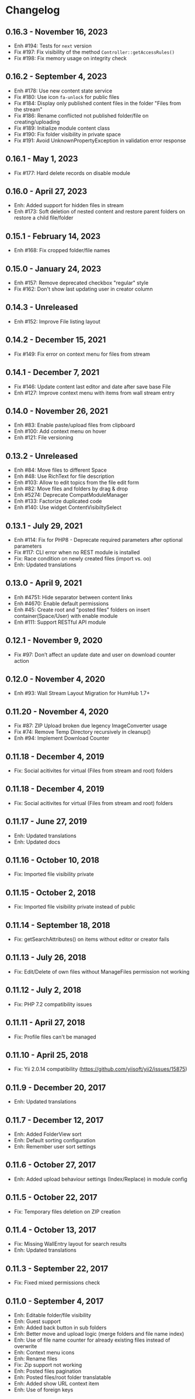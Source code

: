 Changelog
=========

0.16.3 - November 16, 2023
---------------------------
- Enh #194: Tests for `next` version
- Fix #197: Fix visibility of the method `Controller::getAccessRules()`
- Fix #198: Fix memory usage on integrity check

0.16.2 - September 4, 2023
---------------------------
- Enh #178: Use new content state service
- Fix #180: Use icon `fa-unlock` for public files
- Fix #184: Display only published content files in the folder "Files from the stream"
- Fix #186: Rename conflicted not published folder/file on creating/uploading
- Fix #189: Initialize module content class
- Fix #190: Fix folder visibility in private space
- Fix #191: Avoid UnknownPropertyException in validation error response

0.16.1 - May 1, 2023
--------------------
- Fix #177: Hard delete records on disable module

0.16.0 - April 27, 2023
-----------------------
- Enh: Added support for hidden files in stream
- Enh #173: Soft deletion of nested content and restore parent folders on restore a child file/folder

0.15.1 - February 14, 2023
--------------------------
- Enh #168: Fix cropped folder/file names

0.15.0 - January 24, 2023
-------------------------
- Enh #157: Remove deprecated checkbox "regular" style
- Fix #162: Don't show last updating user in creator column

0.14.3 - Unreleased
--------------------
- Enh #152: Improve File listing layout

0.14.2 - December 15, 2021
--------------------------
- Fix #149: Fix error on context menu for files from stream

0.14.1 - December 7, 2021
-------------------------
- Fix #146: Update content last editor and date after save base File
- Enh #127: Improve context menu with items from wall stream entry

0.14.0 - November 26, 2021
--------------------------
- Enh #83: Enable paste/upload files from clipboard
- Enh #100: Add context menu on hover
- Enh #121: File versioning

0.13.2 - Unreleased
-----------------------
- Enh #84: Move files to different Space
- Enh #48: Use RichText for file description
- Enh #103: Allow to edit topics from the file edit form
- Enh #82: Move files and folders by drag & drop
- Enh #5274: Deprecate CompatModuleManager
- Enh #133: Factorize duplicated code
- Enh #140: Use widget ContentVisibiltySelect

0.13.1 - July 29, 2021
-----------------------
- Enh #114: Fix for PHP8 - Deprecate required parameters after optional parameters
- Fix #117: CLI error when no REST module is installed
- Fix: Race condition on newly created files (import vs. oo)
- Enh: Updated translations

0.13.0 - April 9, 2021
----------------------
- Enh #4751: Hide separator between content links
- Enh #4670: Enable default permissions
- Enh #45: Create root and "posted files" folders on insert container(Space/User) with enable module
- Enh #111: Support RESTful API module

0.12.1 - November 9, 2020
---------------------------
- Fix #97: Don’t affect an update date and user on download counter action

0.12.0 - November 4, 2020
--------------------------
- Enh #93: Wall Stream Layout Migration for HumHub 1.7+

0.11.20 - November 4, 2020
---------------------------
- Fix #87: ZIP Upload broken due legency ImageConverter usage
- Fix #74: Remove Temp Directory recursively in cleanup()
- Enh #94: Implement Download Counter

0.11.18 - December 4, 2019
---------------------------
- Fix: Social acitivites for virtual (Files from stream and root) folders

0.11.18 - December 4, 2019
---------------------------
- Fix: Social acitivites for virtual (Files from stream and root) folders

0.11.17 - June 27, 2019
---------------------------
- Enh: Updated translations
- Enh: Updated docs

0.11.16 - October 10, 2018
---------------------------
- Fix: Imported file visibility private

0.11.15 - October 2, 2018
---------------------------
- Fix: Imported file visibility private instead of public

0.11.14 - September 18, 2018
---------------------------
- Fix: getSearchAttributes() on items without editor or creator fails

0.11.13 - July 26, 2018
---------------------------
- Fix: Edit/Delete of own files without ManageFiles permission not working

0.11.12 - July 2, 2018
---------------------------
- Fix: PHP 7.2 compatibility issues

0.11.11 - April 27, 2018
---------------------------
- Fix: Profile files can't be managed

0.11.10 - April 25, 2018
---------------------------
- Fix: Yii 2.0.14 compatibility (https://github.com/yiisoft/yii2/issues/15875)

0.11.9 - December 20, 2017
---------------------------
- Enh: Updated translations

0.11.7 - December 12, 2017
---------------------------
- Enh: Added FolderView sort
- Enh: Default sorting configuration
- Enh: Remember user sort settings

0.11.6 - October 27, 2017
---------------------------
- Enh: Added upload behaviour settings (Index/Replace) in module config

0.11.5 - October 22, 2017
---------------------------
- Fix: Temporary files deletion on ZIP creation

0.11.4 - October 13, 2017
---------------------------
- Fix: Missing WallEntry layout for search results
- Enh: Updated translations

0.11.3 - September 22, 2017
---------------------------
- Fix: Fixed mixed permissions check

0.11.0 - September 4, 2017
---------------------------
- Enh: Editable folder/file visibility
- Enh: Guest support
- Enh: Added back button in sub folders
- Enh: Better move and upload logic (merge folders and file name index)
- Enh: Use of file name counter for already existing files instead of overwrite
- Enh: Context menu icons
- Enh: Rename files
- Fix: Zip support not working
- Enh: Posted files pagination
- Enh: Posted files/root folder translatable
- Enh: Added show URL context item
- Enh: Use of foreign keys
